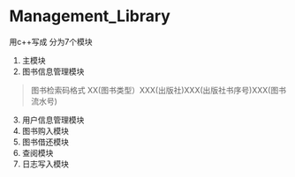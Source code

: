# Management_Library
用c++写成
分为7个模块
1. 主模块<br>
2. 图书信息管理模块<br>
> 图书检索码格式 XX(图书类型）XXX(出版社)XXX(出版社书序号)XXX(图书流水号) 
3. 用户信息管理模块<br>
4. 图书购入模块<br>
5. 图书借还模块<br>
6. 查阅模块<br>
7. 日志写入模块<br>

